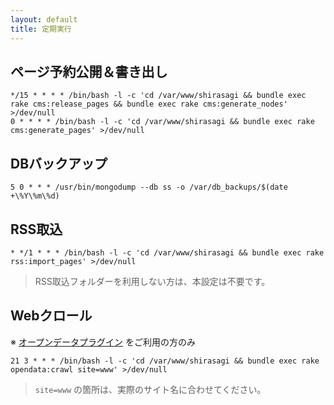 ```yaml
---
layout: default
title: 定期実行
---
```


## ページ予約公開＆書き出し

```
*/15 * * * * /bin/bash -l -c 'cd /var/www/shirasagi && bundle exec rake cms:release_pages && bundle exec rake cms:generate_nodes' >/dev/null
0 * * * * /bin/bash -l -c 'cd /var/www/shirasagi && bundle exec rake cms:generate_pages' >/dev/null
```

## DBバックアップ

```
5 0 * * * /usr/bin/mongodump --db ss -o /var/db_backups/$(date +\%Y\%m\%d)
```

## RSS取込

```
* */1 * * * /bin/bash -l -c 'cd /var/www/shirasagi && bundle exec rake rss:import_pages' >/dev/null
```

> RSS取込フォルダーを利用しない方は、本設定は不要です。

## Webクロール

※ [オープンデータプラグイン](https://github.com/shirasagi/opendata) をご利用の方のみ

```
21 3 * * * /bin/bash -l -c 'cd /var/www/shirasagi && bundle exec rake opendata:crawl site=www' >/dev/null
```

> `site=www` の箇所は、実際のサイト名に合わせてください。

